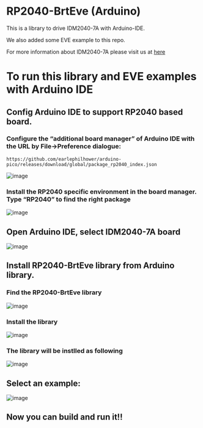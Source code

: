 # RP2040-BrtEve (Arduino) 

This is a library to drive IDM2040-7A with Arduino-IDE.

We also added some EVE example to this repo.

For more information about IDM2040-7A please visit us at [here](https://brtchip.com/product/idm2040-7a/)

# To run this library and EVE examples with Arduino IDE

## Config Arduino IDE to support RP2040 based board.
   
### Configure the “additional board manager” of Arduino IDE with the URL by File->Preference dialogue:  

`https://github.com/earlephilhower/arduino-pico/releases/download/global/package_rp2040_index.json`


![image](https://github.com/Bridgetek/RP2040-BrtEve/assets/13127756/0bae1f40-d68c-41ce-90e6-cfc14da33ce4)

### Install the RP2040 specific environment in the board manager.  Type “RP2040” to find the right package  

![image](https://github.com/Bridgetek/RP2040-BrtEve/assets/13127756/3c4ce80c-85d6-4708-90cc-0890785820bc)



## Open Arduino IDE, select IDM2040-7A board
   
![image](https://github.com/Bridgetek/RP2040-BrtEve/assets/13127756/32f7a6c0-1e3c-43a4-90d0-d87bbbfce81b)


## Install RP2040-BrtEve library from Arduino library.

### Find the RP2040-BrtEve library

![image](https://github.com/Bridgetek/RP2040-BrtEve/assets/142303696/ffadd795-70b1-4a2a-97f4-bebe6017ff67)

### Install the library

![image](https://github.com/Bridgetek/RP2040-BrtEve/assets/142303696/c956cc8f-725f-4704-9db2-ac4944ad2b64)

### The library will be instlled as following

![image](https://github.com/Bridgetek/RP2040-BrtEve/assets/142303696/85d03bea-6645-48ae-abdb-9e33e75f3a46)
  
## Select an example:

![image](https://github.com/Bridgetek/RP2040-BrtEve/assets/142303696/f67cb518-dd3a-45f2-9191-b9608d698a26)




## Now you can build and run it!!

    
    
